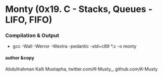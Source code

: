 # Monty (0x19. C - Stacks, Queues - LIFO, FIFO)


### Compilation & Output

- gcc -Wall -Werror -Wextra -pedantic -std=c89 *.c -o monty


#### author &copy
Abdullrahman Kalli Mustapha, twitter.com/K-Musty_, github.com/K-Musty
